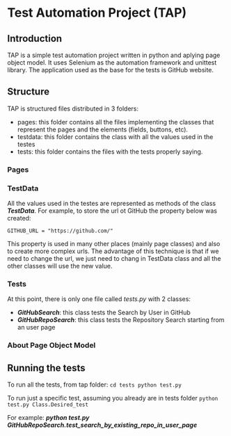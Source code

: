 # Test Automation Project (TAP)

## Introduction
TAP is a simple test automation project written in python and aplying page object model. It uses Selenium as the automation framework and unittest library.
The application used as the base for the tests is GitHub website.

## Structure
TAP is structured files distributed in 3 folders:
- pages: this folder contains all the files implementing the classes that represent the pages and the elements (fields, buttons, etc).
- testdata: this folder contains the class with all the values used in the testes
- tests: this folder contains the files with the tests properly saying. 

### Pages

### TestData
All the values used in the testes are represented as methods of the class **_TestData_**. 
For example, to store the url ot GitHub the property below was created:

`GITHUB_URL = "https://github.com/"`

This property is used in many other places (mainly page classes) and also to create more complex urls.
The advantage of this technique is that if we need to change the url, we just need to chang in TestData class and all the other classes will use the new value.


### Tests
At this point, there is only one file called _tests.py_ with 2 classes:
- **_GitHubSearch_**: this class tests the Search by User in GitHub
- **_GitHubRepoSearch_**: this class tests the Repository Search starting from an user page

### About Page Object Model

## Running the tests
To run all the tests, from tap folder:
`cd tests
python test.py
`

To run just a specific test, assuming you already are in tests folder
`python test.py Class.Desired_test`

For example: **_python test.py GitHubRepoSearch.test_search_by_existing_repo_in_user_page_**
